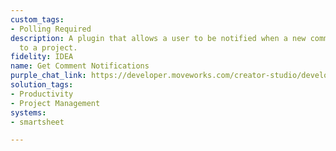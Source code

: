```yaml
---
custom_tags:
- Polling Required
description: A plugin that allows a user to be notified when a new comment is added
  to a project.
fidelity: IDEA
name: Get Comment Notifications
purple_chat_link: https://developer.moveworks.com/creator-studio/developer-tools/purple-chat/?conversation=%7B%22startTimestamp%22%3A%2211%3A43+AM%22%2C%22messages%22%3A%5B%7B%22role%22%3A%22assistant%22%2C%22parts%22%3A%5B%7B%22reasoningSteps%22%3A%5B%7B%22status%22%3A%22success%22%2C%22richText%22%3A%22Trigger%3A+A+new+comment+is+added+to+a+project+on+Smartsheet.%22%7D%5D%7D%2C%7B%22richText%22%3A%22%3Cp%3ENew+comment+on+your+Smartsheet+project%3A%3Cbr%3E%3C%2Fp%3E%22%7D%2C%7B%22richText%22%3A%22%3Cb%3E%3Cp%3EProject%3A+Launch+Event+2023%3Cbr%3E%3C%2Fp%3E%3C%2Fb%3E%3Cbr%3E%3Cp%3E%3Cb%3EComment+by%3A%3C%2Fb%3E+Alex+Doe%3Cbr%3E%3Cb%3EComment%3A%3C%2Fb%3E+Can+we+update+the+timeline+for+vendor+confirmation%3F%3Cbr%3E%3C%2Fp%3E%22%7D%2C%7B%22buttons%22%3A%5B%7B%22style%22%3A%22filled%22%2C%22buttonText%22%3A%22Respond+to+Comment%22%7D%2C%7B%22style%22%3A%22outlined%22%2C%22buttonText%22%3A%22View+Project%22%7D%5D%7D%5D%7D%2C%7B%22role%22%3A%22assistant%22%2C%22parts%22%3A%5B%7B%22richText%22%3A%22%3Cp%3EPlease+type+your+response%3A%3Cbr%3E%3C%2Fp%3E%22%7D%5D%7D%2C%7B%22role%22%3A%22user%22%2C%22parts%22%3A%5B%7B%22richText%22%3A%22%3Cp%3EYes%2C+I%27ll+update+the+timeline+by+end+of+today.%3Cbr%3E%3C%2Fp%3E%22%7D%5D%7D%2C%7B%22role%22%3A%22assistant%22%2C%22parts%22%3A%5B%7B%22richText%22%3A%22%3Cp%3EYour+response%3A%3Cbr%3E%3C%2Fp%3E%22%7D%2C%7B%22richText%22%3A%22%3Cp%3EYes%2C+I%27ll+update+the+timeline+by+end+of+today.%3Cbr%3E%3C%2Fp%3E%22%7D%2C%7B%22buttons%22%3A%5B%7B%22style%22%3A%22filled%22%2C%22buttonText%22%3A%22Send+Response%22%7D%2C%7B%22style%22%3A%22outlined%22%2C%22buttonText%22%3A%22Edit+Response%22%7D%2C%7B%22style%22%3A%22outlined%22%2C%22buttonText%22%3A%22Cancel%22%7D%5D%7D%5D%7D%5D%7D
solution_tags:
- Productivity
- Project Management
systems:
- smartsheet

---
```


